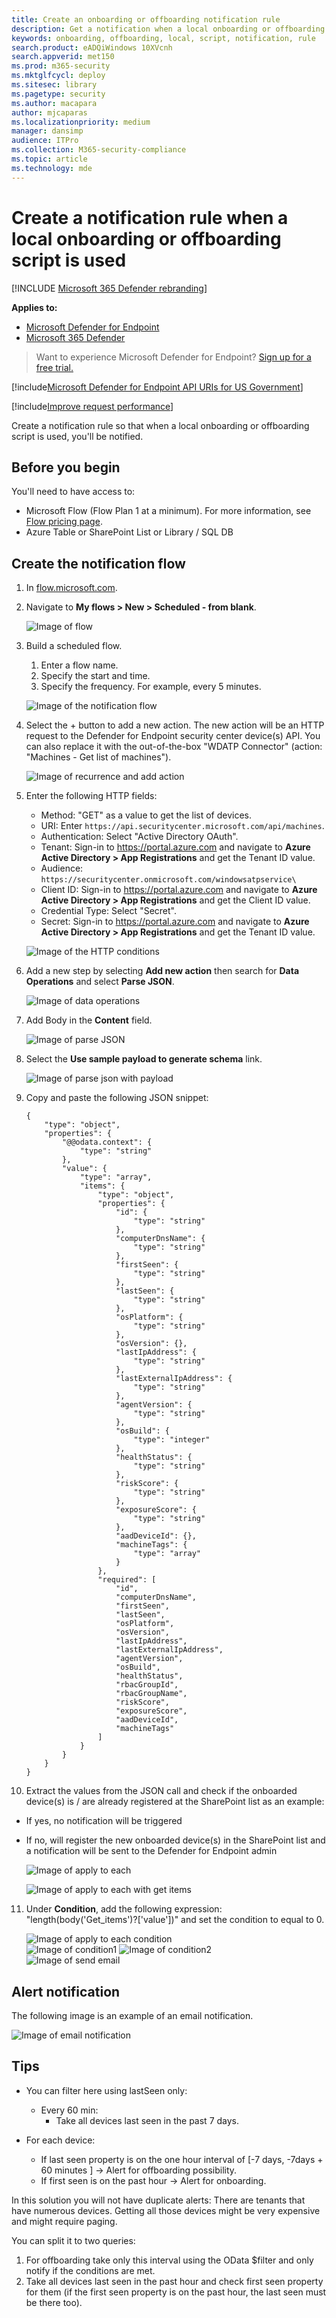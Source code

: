 ```yaml
---
title: Create an onboarding or offboarding notification rule
description: Get a notification when a local onboarding or offboarding script is used.
keywords: onboarding, offboarding, local, script, notification, rule
search.product: eADQiWindows 10XVcnh
search.appverid: met150
ms.prod: m365-security
ms.mktglfcycl: deploy
ms.sitesec: library
ms.pagetype: security
ms.author: macapara
author: mjcaparas
ms.localizationpriority: medium
manager: dansimp
audience: ITPro
ms.collection: M365-security-compliance
ms.topic: article
ms.technology: mde
---
```


# Create a notification rule when a local onboarding or offboarding script is used

[!INCLUDE [Microsoft 365 Defender rebranding](../../includes/microsoft-defender.md)]


**Applies to:**
- [Microsoft Defender for Endpoint](https://go.microsoft.com/fwlink/p/?linkid=2146631)
- [Microsoft 365 Defender](https://go.microsoft.com/fwlink/?linkid=2118804)


> Want to experience Microsoft Defender for Endpoint? [Sign up for a free trial.](https://www.microsoft.com/microsoft-365/windows/microsoft-defender-atp?ocid=docs-wdatp-exposedapis-abovefoldlink)

[!include[Microsoft Defender for Endpoint API URIs for US Government](../../includes/microsoft-defender-api-usgov.md)]

[!include[Improve request performance](../../includes/improve-request-performance.md)]


Create a notification rule so that when a local onboarding or offboarding script is used, you'll be notified. 

## Before you begin
You'll need to have access to:
 - Microsoft Flow (Flow Plan 1 at a minimum). For more information, see [Flow pricing page](https://flow.microsoft.com/pricing/).
 - Azure Table or SharePoint List or Library / SQL DB

## Create the notification flow

1. In [flow.microsoft.com](https://flow.microsoft.com/).

2. Navigate to **My flows > New > Scheduled - from blank**. 

    ![Image of flow](images/new-flow.png)


3. Build a scheduled flow.
   1. Enter a flow name.
   2. Specify the start and time.
   3. Specify the frequency. For example, every 5 minutes.

    ![Image of the notification flow](images/build-flow.png)

4. Select the + button to add a new action. The new action will be an HTTP request to the Defender for Endpoint security center device(s) API. You can also replace it with the out-of-the-box "WDATP Connector" (action: "Machines - Get list of machines"). 

    ![Image of recurrence and add action](images/recurrence-add.png)


5. Enter the following HTTP fields:

   - Method: "GET" as a value to get the list of devices.
   - URI: Enter `https://api.securitycenter.microsoft.com/api/machines`.
   - Authentication: Select "Active Directory OAuth".
   - Tenant: Sign-in to https://portal.azure.com and navigate to **Azure Active Directory > App Registrations** and get the Tenant ID value.
   - Audience: `https://securitycenter.onmicrosoft.com/windowsatpservice\`
   - Client ID: Sign-in to https://portal.azure.com and navigate to **Azure Active Directory > App Registrations** and  get the Client ID value.
   - Credential Type: Select "Secret".
   - Secret: Sign-in to https://portal.azure.com and navigate to **Azure Active Directory > App Registrations** and get the Tenant ID value.

    ![Image of the HTTP conditions](images/http-conditions.png)


6. Add a new step by selecting **Add new action** then search for **Data Operations** and select 
**Parse JSON**.

    ![Image of data operations](images/data-operations.png)

7. Add Body in the **Content** field.

    ![Image of parse JSON](images/parse-json.png)

8. Select the **Use sample payload to generate schema** link.

    ![Image of parse json with payload](images/parse-json-schema.png)

9. Copy and paste the following JSON snippet:

    ```
    {
        "type": "object",
        "properties": {
            "@@odata.context": {
                "type": "string"
            },
            "value": {
                "type": "array",
                "items": {
                    "type": "object",
                    "properties": {
                        "id": {
                            "type": "string"
                        },
                        "computerDnsName": {
                            "type": "string"
                        },
                        "firstSeen": {
                            "type": "string"
                        },
                        "lastSeen": {
                            "type": "string"
                        },
                        "osPlatform": {
                            "type": "string"
                        },
                        "osVersion": {},
                        "lastIpAddress": {
                            "type": "string"
                        },
                        "lastExternalIpAddress": {
                            "type": "string"
                        },
                        "agentVersion": {
                            "type": "string"
                        },
                        "osBuild": {
                            "type": "integer"
                        },
                        "healthStatus": {
                            "type": "string"
                        },
                        "riskScore": {
                            "type": "string"
                        },
                        "exposureScore": {
                            "type": "string"
                        },
                        "aadDeviceId": {},
                        "machineTags": {
                            "type": "array"
                        }
                    },
                    "required": [
                        "id",
                        "computerDnsName",
                        "firstSeen",
                        "lastSeen",
                        "osPlatform",
                        "osVersion",
                        "lastIpAddress",
                        "lastExternalIpAddress",
                        "agentVersion",
                        "osBuild",
                        "healthStatus",
                        "rbacGroupId",
                        "rbacGroupName",
                        "riskScore",
                        "exposureScore",
                        "aadDeviceId",
                        "machineTags"
                    ]
                }
            }
        }
    }

    ```

10.  Extract the values from the JSON call and check if the onboarded device(s) is / are already registered at the SharePoint list as an example:
- If yes, no notification will be triggered
- If no, will register the new onboarded device(s) in the SharePoint list and a notification will be sent to the Defender for Endpoint admin

    ![Image of apply to each](images/flow-apply.png)

    ![Image of apply to each  with get items](images/apply-to-each.png)

11. Under **Condition**, add the following expression: "length(body('Get_items')?['value'])" and set the condition to equal to 0.

    ![Image of apply to each condition](images/apply-to-each-value.png)  
    ![Image of condition1](images/conditions-2.png) 
    ![Image of condition2](images/condition3.png)  
    ![Image of send email](images/send-email.png)

## Alert notification
The following image is an example of an email notification.

![Image of email notification](images/alert-notification.png)


## Tips

- You can filter here using lastSeen only:
    - Every 60 min:
      - Take all devices last seen in the past 7 days. 

- For each device: 
    - If last seen property is on the one hour interval of [-7 days, -7days + 60 minutes ] -> Alert for offboarding possibility.
    - If first seen is on the past hour -> Alert for onboarding.

In this solution you will not have duplicate alerts:
There are tenants that have numerous devices. Getting all those devices might be very expensive and might require paging.

You can split it to two queries: 
1.	For offboarding take only this interval using the OData $filter and only notify if the conditions are met.
2.	Take all devices last seen in the past hour and check first seen property for them (if the first seen property is on the past hour, the last seen must be there too). 

